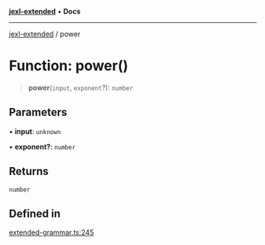 [**jexl-extended**](../README.md) • **Docs**

***

[jexl-extended](../globals.md) / power

# Function: power()

> **power**(`input`, `exponent`?): `number`

## Parameters

• **input**: `unknown`

• **exponent?**: `number`

## Returns

`number`

## Defined in

[extended-grammar.ts:245](https://github.com/nikoraes/jexl-extended/blob/db8adde102268337995e72b2224f129152316ed5/src/extended-grammar.ts#L245)
